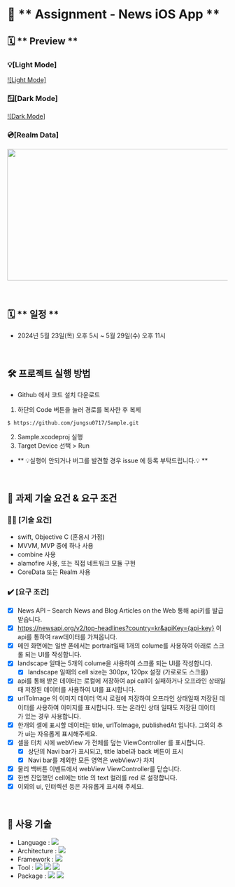 # 🚨 ** Assignment - News iOS App **

## 🗓️ ** Preview **

### 💡[Light Mode]
[![Light Mode]](https://github.com/jungsu0717/Assignment_News-iOS-App/assets/6903839/6881d3a4-c90f-4149-a77e-b07357f0cb90)


### 🪟[Dark Mode]
[![Dark Mode]](https://github.com/jungsu0717/Assignment_News-iOS-App/assets/6903839/68c4b515-5692-4567-871a-ae740fce9139)

### 💿[Realm Data]
<p align="center"><img src="https://github.com/jungsu0717/Assignment_News-iOS-App/assets/6903839/1d05fd5c-5b48-480a-98d7-97eb25ce0240" width="600" height="300"></p>
<br>

## 🗓️ ** 일정 **
- 2024년 5월 23일(목) 오후 5시 ~ 5월 29일(수) 오후 11시

<br>

## 🛠 **프로젝트 실행 방법**

- Github 에서 코드 설치 다운로드

1. 하단의 Code 버튼을 눌러 경로를 복사한 후 복제


```
$ https://github.com/jungsu0717/Sample.git
```
2. Sample.xcodeproj 실행
3. Target Device 선택 > Run
- ** 💡실행이 안되거나 버그를 발견할 경우 issue 에 등록 부탁드립니다.💡 **

<br>

## 📝 **과제 기술 요건 & 요구 조건**

### 🙆‍♂️ [기술 요건]

- swift, Objective C (혼용시 가점)
- MVVM, MVP 중에 하나 사용
- combine 사용
- alamofire 사용, 또는 직접 네트워크 모듈 구현
- CoreData 또는 Realm 사용

### ✔️ [요구 조건]

- [x]  News API – Search News and Blog Articles on the Web 통해 api키를 발급 받습니다.
- [x]  https://newsapi.org/v2/top-headlines?country=kr&apiKey={api-key} 이 api를 통하여 raw데이터를 가져옵니다.
- [x]  메인 화면에는 일반 폰에서는 portrait일때 1개의 colume를 사용하여 아래로 스크롤 되는 UI를 작성합니다.
- [x]  landscape 일때는 5개의 colume을 사용하여 스크롤 되는 UI를 작성합니다.
    - [x]  landscape 일때의 cell size는 300px, 120px 설정 (가로로도 스크롤)
- [x]  api를 통해 받은 데이터는 로컬에 저장하여 api call이 실패하거나 오프라인 상태일때 저장된 데이터를 사용하여 UI를 표시합니다.
- [x] urlToImage 의 이미지 데이터 역시 로컬에 저장하여 오프라인 상태일때 저장된 데이터를 사용하여 이미지를 표시합니다. 또는 온라인 상태 일때도 저장된 데이터가 있는 경우 사용합니다.
- [x]  한개의 셀에 표시할 데이터는 title, urlToImage, publishedAt 입니다. 그외의 추가 ui는 자유롭게 표시해주세요.
- [x]  셀을 터치 시에 webView 가 전체를 덮는 ViewController 를 표시합니다.
    - [x]  상단의 Navi bar가 표시되고, title label과 back 버튼이 표시
    - [x]  Navi bar를 제외한 모든 영역은 webView가 차지
- [x]  물리 백버튼 이벤트에서 webView ViewController를 닫습니다.
- [x]  한번 진입했던 cell에는 title 의 text 컬러를 red 로 설정합니다.
- [x]  이외의 ui, 인터렉션 등은 자유롭게 표시해 주세요.

<br>

## 🔨 사용 기술

-   Language : <img src="https://img.shields.io/badge/Swift-F05138?style=flat&logo=Swift&logoColor=white"/></a>
-   Architecture : <img src="https://img.shields.io/badge/MVVM-8A2BE2?style=flat&logo=MVVM&logoColor=white"/></a>
-   Framework : <img src="https://img.shields.io/badge/Combine-8A2BE2?style=flat&logo=Combine&logoColor=white"/></a>
-   Tool : <img src="https://img.shields.io/badge/Xcode-147EFB?style=flat&logo=Xcode&logoColor=white"/></a> <img src="https://img.shields.io/badge/GitHub-181717?style=flat&logo=GitHub&logoColor=white"/></a> <img src="https://img.shields.io/badge/Figma-F24E1E?style=flat&logo=Figma&logoColor=white"/></a>
-   Package : <img src="https://img.shields.io/badge/Realm-39477F?style=flat&logo=Realm&logoColor=white"/></a> <img src="https://img.shields.io/badge/Alamofire-8A2BE2?style=flat&logo=Alamofire&logoColor=white"/></a>

<br>

